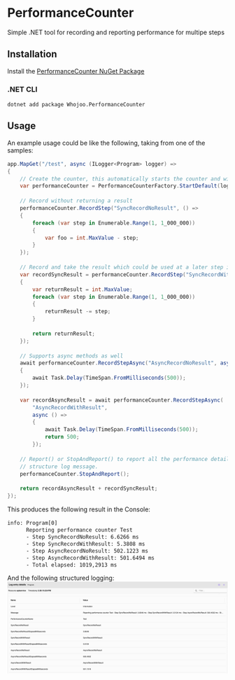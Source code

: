 # PerformanceCounter
Simple .NET tool for recording and reporting performance for multipe steps

## Installation

Install the [PerformanceCounter NuGet Package](https://www.nuget.org/packages/Whojoo.PerformanceCounter)

### .NET CLI

```
dotnet add package Whojoo.PerformanceCounter
```

## Usage

An example usage could be like the following, taking from one of the samples:
```csharp
app.MapGet("/test", async (ILogger<Program> logger) =>
{
    // Create the counter, this automatically starts the counter and will log to Information
    var performanceCounter = PerformanceCounterFactory.StartDefault(logger, "Test");

    // Record without returning a result
    performanceCounter.RecordStep("SyncRecordNoResult", () =>
    {
        foreach (var step in Enumerable.Range(1, 1_000_000))
        {
            var foo = int.MaxValue - step;
        }
    });

    // Record and take the result which could be used at a later step if required
    var recordSyncResult = performanceCounter.RecordStep("SyncRecordWithResult", () =>
    {
        var returnResult = int.MaxValue;
        foreach (var step in Enumerable.Range(1, 1_000_000))
        {
            returnResult -= step;
        }

        return returnResult;
    });

    // Supports async methods as well
    await performanceCounter.RecordStepAsync("AsyncRecordNoResult", async () =>
    {
        await Task.Delay(TimeSpan.FromMilliseconds(500));
    });

    var recordAsyncResult = await performanceCounter.RecordStepAsync(
        "AsyncRecordWithResult", 
        async () =>
        {
            await Task.Delay(TimeSpan.FromMilliseconds(500));
            return 500;
        });

    // Report() or StopAndReport() to report all the performance details in a single
    // structure log message.
    performanceCounter.StopAndReport();

    return recordAsyncResult + recordSyncResult;
});
```

This produces the following result in the Console:
```
info: Program[0]
      Reporting performance counter Test
      - Step SyncRecordNoResult: 6.6266 ms
      - Step SyncRecordWithResult: 5.3808 ms
      - Step AsyncRecordNoResult: 502.1223 ms
      - Step AsyncRecordWithResult: 501.6494 ms
      - Total elapsed: 1019,2913 ms
```

And the following structured logging:
![Structured-logging-example.png](assets/Structured-logging-example.png)